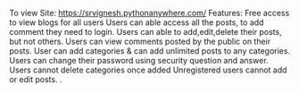 To view Site: https://srvignesh.pythonanywhere.com/
Features:
Free access to view blogs for all users
Users can able access all the posts, to add comment they need to login.
Users can able to add,edit,delete their posts, but not others.
Users can view comments posted by the public on their posts.
User can add categories & can add unlimited posts to any categories.
Users can change their password using security question and answer.
Users cannot delete categories once added
Unregistered users cannot add or edit posts.
.
